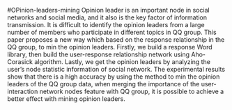 #OPinion-leaders-mining
Opinion leader is an important node in social networks and social media, and it also is the key factor of information transmission. It is difficult to identify the opinion leaders from a large number of members who participate in different topics in QQ group. This paper proposes a new way which based on the response relationship in the QQ group, to min the opinion leaders. Firstly, we build a response Word library, then build the user-response relationship network using Aho-Corasick algorithm. Lastly, we get the opinion leaders by analyzing the user’s node statistic information of social network. The experimental results show that there is a high accuracy by using the method to min the opinion leaders of the QQ group data, when merging the importance of the user-interaction network nodes feature with QQ group, it is possible to achieve a better effect with mining opinion leaders.
